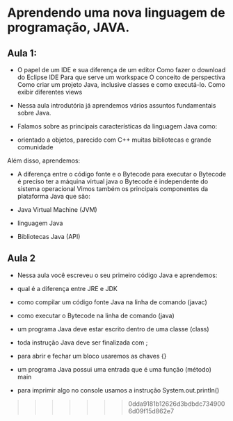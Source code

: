 
# Aprendendo uma nova linguagem de programação, JAVA.

## Aula 1:

- O papel de um IDE e sua diferença de um editor Como fazer o download do Eclipse IDE Para que serve um workspace O conceito de perspectiva Como criar um projeto Java, inclusive classes e como executá-lo. Como exibir diferentes views

- Nessa aula introdutória já aprendemos vários assuntos fundamentais sobre Java.

- Falamos sobre as principais características da linguagem Java como:

- orientado a objetos, parecido com C++ muitas bibliotecas e grande comunidade

Além disso, aprendemos:

- A diferença entre o código fonte e o Bytecode
para executar o Bytecode é preciso ter a máquina virtual java
o Bytecode é independente do sistema operacional
Vimos também os principais componentes da plataforma Java que são:

- Java Virtual Machine (JVM)
- linguagem Java
- Bibliotecas Java (API)

## Aula 2

- Nessa aula você escreveu o seu primeiro código Java e aprendemos:

- qual é a diferença entre JRE e JDK
- como compilar um código fonte Java na linha de comando (javac)
- como executar o Bytecode na linha de comando (java)
- um programa Java deve estar escrito dentro de uma classe (class)
- toda instrução Java deve ser finalizada com ;
- para abrir e fechar um bloco usaremos as chaves {}
- um programa Java possui uma entrada que é uma função (método) main
- para imprimir algo no console usamos a instrução System.out.println()
>>>>>>> 0dda9181b12626d3bdbdc7349006d09f15d862e7
